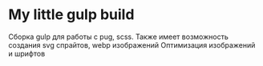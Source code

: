 # My little gulp build

Сборка gulp для работы с pug, scss.
Также имеет возможность создания svg спрайтов, webp изображений
Оптимизация изображений и шрифтов
